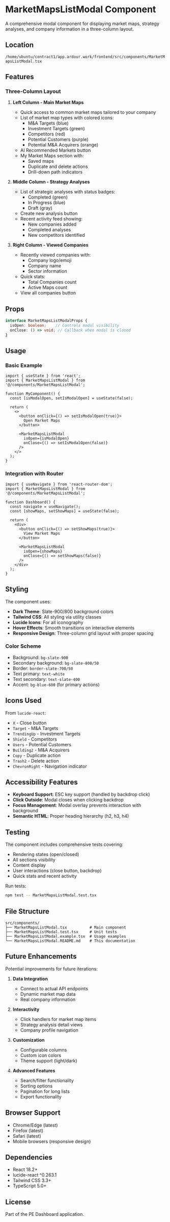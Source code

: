 # MarketMapsListModal Component

A comprehensive modal component for displaying market maps, strategy analyses, and company information in a three-column layout.

## Location

`/home/ubuntu/contract1/app.ardour.work/frontend/src/components/MarketMapsListModal.tsx`

## Features

### Three-Column Layout

1. **Left Column - Main Market Maps**
   - Quick access to common market maps tailored to your company
   - List of market map types with colored icons:
     - M&A Targets (blue)
     - Investment Targets (green)
     - Competitors (red)
     - Potential Customers (purple)
     - Potential M&A Acquirers (orange)
   - AI Recommended Markets button
   - My Market Maps section with:
     - Saved maps
     - Duplicate and delete actions
     - Drill-down path indicators

2. **Middle Column - Strategy Analyses**
   - List of strategic analyses with status badges:
     - Completed (green)
     - In Progress (blue)
     - Draft (gray)
   - Create new analysis button
   - Recent activity feed showing:
     - New companies added
     - Completed analyses
     - New competitors identified

3. **Right Column - Viewed Companies**
   - Recently viewed companies with:
     - Company logo/emoji
     - Company name
     - Sector information
   - Quick stats:
     - Total Companies count
     - Active Maps count
   - View all companies button

## Props

```typescript
interface MarketMapsListModalProps {
  isOpen: boolean;    // Controls modal visibility
  onClose: () => void; // Callback when modal is closed
}
```

## Usage

### Basic Example

```tsx
import { useState } from 'react';
import { MarketMapsListModal } from '@/components/MarketMapsListModal';

function MyComponent() {
  const [isModalOpen, setIsModalOpen] = useState(false);

  return (
    <>
      <button onClick={() => setIsModalOpen(true)}>
        Open Market Maps
      </button>

      <MarketMapsListModal
        isOpen={isModalOpen}
        onClose={() => setIsModalOpen(false)}
      />
    </>
  );
}
```

### Integration with Router

```tsx
import { useNavigate } from 'react-router-dom';
import { MarketMapsListModal } from '@/components/MarketMapsListModal';

function Dashboard() {
  const navigate = useNavigate();
  const [showMaps, setShowMaps] = useState(false);

  return (
    <div>
      <button onClick={() => setShowMaps(true)}>
        View Market Maps
      </button>

      <MarketMapsListModal
        isOpen={showMaps}
        onClose={() => setShowMaps(false)}
      />
    </div>
  );
}
```

## Styling

The component uses:
- **Dark Theme**: Slate-900/800 background colors
- **Tailwind CSS**: All styling via utility classes
- **Lucide Icons**: For all iconography
- **Hover Effects**: Smooth transitions on interactive elements
- **Responsive Design**: Three-column grid layout with proper spacing

### Color Scheme

- Background: `bg-slate-900`
- Secondary background: `bg-slate-800/50`
- Border: `border-slate-700/50`
- Text primary: `text-white`
- Text secondary: `text-slate-400`
- Accent: `bg-blue-600` (for primary actions)

## Icons Used

From `lucide-react`:
- `X` - Close button
- `Target` - M&A Targets
- `TrendingUp` - Investment Targets
- `Shield` - Competitors
- `Users` - Potential Customers
- `Building2` - M&A Acquirers
- `Copy` - Duplicate action
- `Trash2` - Delete action
- `ChevronRight` - Navigation indicator

## Accessibility Features

- **Keyboard Support**: ESC key support (handled by backdrop click)
- **Click Outside**: Modal closes when clicking backdrop
- **Focus Management**: Modal overlay prevents interaction with background
- **Semantic HTML**: Proper heading hierarchy (h2, h3, h4)

## Testing

The component includes comprehensive tests covering:
- Rendering states (open/closed)
- All sections visibility
- Content display
- User interactions (close button, backdrop)
- Quick stats and recent activity

Run tests:
```bash
npm test -- MarketMapsListModal.test.tsx
```

## File Structure

```
src/components/
├── MarketMapsListModal.tsx          # Main component
├── MarketMapsListModal.test.tsx     # Unit tests
├── MarketMapsListModal.example.tsx  # Usage examples
└── MarketMapsListModal.README.md    # This documentation
```

## Future Enhancements

Potential improvements for future iterations:

1. **Data Integration**
   - Connect to actual API endpoints
   - Dynamic market map data
   - Real company information

2. **Interactivity**
   - Click handlers for market map items
   - Strategy analysis detail views
   - Company profile navigation

3. **Customization**
   - Configurable columns
   - Custom icon colors
   - Theme support (light/dark)

4. **Advanced Features**
   - Search/filter functionality
   - Sorting options
   - Pagination for long lists
   - Export functionality

## Browser Support

- Chrome/Edge (latest)
- Firefox (latest)
- Safari (latest)
- Mobile browsers (responsive design)

## Dependencies

- React 18.2+
- lucide-react ^0.263.1
- Tailwind CSS 3.3+
- TypeScript 5.0+

## License

Part of the PE Dashboard application.
